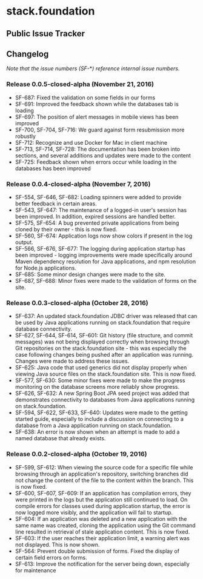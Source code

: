 # stack.foundation 
## Public Issue Tracker

## Changelog
*Note that the issue numbers (SF-***) reference internal issue numbers.*

### Release 0.0.5-closed-alpha (November 21, 2016)
- SF-687: Fixed the validation on some fields in our forms
- SF-691: Improved the feedback shown while the databases tab is loading
- SF-697: The position of alert messages in mobile views has been improved
- SF-700, SF-704, SF-716: We guard against form resubmission more robustly
- SF-712: Recognize and use Docker for Mac in client machine
- SF-713, SF-714, SF-728: The documentation has been broken into sections, and several additions and updates were made to the content
- SF-725: Feedback shown when errors occur while loading in the databases has been improved

### Release 0.0.4-closed-alpha (November 7, 2016)
- SF-554, SF-646, SF-682: Loading spinners were added to provide better feedback in certain areas.
- SF-543, SF-647: The maintenance of a logged-in user's session has been improved. In addition, expired sessions are handled better.
- SF-575, SF-654: A bug prevented private applications from being cloned by their owner - this is now fixed.
- SF-560, SF-674: Application logs now show colors if present in the log output.
- SF-566, SF-676, SF-677: The logging during application startup has been improved - logging improvements were made specifically around Maven dependency resolution for Java applications, and npm resolution for Node.js applications.
- SF-685: Some minor design changes were made to the site.
- SF-687, SF-688: Minor fixes were made to the validation of forms on the site.

### Release 0.0.3-closed-alpha (October 28, 2016)
- SF-637: An updated stack.foundation JDBC driver was released that can be used by Java applications running on stack.foundation that require database connectivity.
- SF-627, SF-644, SF-614, SF-601: Git history (file structure, and commit messages) was not being displayed correctly when browsing through Git repositories on the stack.foundation site - this was especially the case following changes being pushed after an application was running. Changes were made to address these issues.
- SF-625: Java code that used generics did not display properly when viewing Java source files on the stack.foundation site. This is now fixed.
- SF-577, SF-630: Some minor fixes were made to make the progress monitoring on the database screens more reliably show progress.
- SF-626, SF-632: A new Spring Boot JPA seed project was added that demonstrates connectivity to databases from Java applications running on stack.foundation.
- SF-594, SF-622, SF-633, SF-640: Updates were made to the getting started guide, especially to include a discussion on connecting to a database from a Java application running on stack.foundation.
- SF-638: An error is now shown when an attempt is made to add a named database that already exists.

### Release 0.0.2-closed-alpha (October 19, 2016)
- SF-599, SF-612: When viewing the source code for a specific file while browsing through an application's repository, switching branches did not change the content of the file to the content within the branch. This is now fixed.
- SF-600, SF-607, SF-609: If an application has compilation errors, they were printed in the logs but the application still continued to load. On compile errors for classes used during application startup, the error is now logged more visibly, and the application will fail to startup.
- SF-604: If an application was deleted and a new application with the same name was created, cloning the application using the Git command line resulted in retrieval of stale application content. This is now fixed.
- SF-603: If the user reaches their application limit, a warning alert was not displayed. This is now shown.
- SF-564: Prevent double submission of forms. Fixed the display of certain field errors on forms.
- SF-613: Improve the notification for the server being down, especially for maintenance

